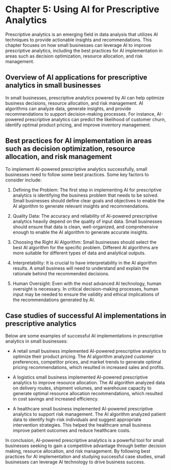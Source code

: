 Chapter 5: Using AI for Prescriptive Analytics
==============================================

Prescriptive analytics is an emerging field in data analysis that utilizes AI techniques to provide actionable insights and recommendations. This chapter focuses on how small businesses can leverage AI to improve prescriptive analytics, including the best practices for AI implementation in areas such as decision optimization, resource allocation, and risk management.

Overview of AI applications for prescriptive analytics in small businesses
--------------------------------------------------------------------------

In small businesses, prescriptive analytics powered by AI can help optimize business decisions, resource allocation, and risk management. AI algorithms can analyze data, generate insights, and provide recommendations to support decision-making processes. For instance, AI-powered prescriptive analytics can predict the likelihood of customer churn, identify optimal product pricing, and improve inventory management.

Best practices for AI implementation in areas such as decision optimization, resource allocation, and risk management
---------------------------------------------------------------------------------------------------------------------

To implement AI-powered prescriptive analytics successfully, small businesses need to follow some best practices. Some key factors to consider include:

1. Defining the Problem: The first step in implementing AI for prescriptive analytics is identifying the business problem that needs to be solved. Small businesses should define clear goals and objectives to enable the AI algorithm to generate relevant insights and recommendations.

2. Quality Data: The accuracy and reliability of AI-powered prescriptive analytics heavily depend on the quality of input data. Small businesses should ensure that data is clean, well-organized, and comprehensive enough to enable the AI algorithm to generate accurate insights.

3. Choosing the Right AI Algorithm: Small businesses should select the best AI algorithm for the specific problem. Different AI algorithms are more suitable for different types of data and analytical outputs.

4. Interpretability: It is crucial to have interpretability in the AI algorithm results. A small business will need to understand and explain the rationale behind the recommended decisions.

5. Human Oversight: Even with the most advanced AI technology, human oversight is necessary. In critical decision-making processes, human input may be needed to ensure the validity and ethical implications of the recommendations generated by AI.

Case studies of successful AI implementations in prescriptive analytics
-----------------------------------------------------------------------

Below are some examples of successful AI implementations in prescriptive analytics in small businesses:

* A retail small business implemented AI-powered prescriptive analytics to optimize their product pricing. The AI algorithm analyzed customer preferences, competitor prices, and market trends to generate optimal pricing recommendations, which resulted in increased sales and profits.

* A logistics small business implemented AI-powered prescriptive analytics to improve resource allocation. The AI algorithm analyzed data on delivery routes, shipment volumes, and warehouse capacity to generate optimal resource allocation recommendations, which resulted in cost savings and increased efficiency.

* A healthcare small business implemented AI-powered prescriptive analytics to support risk management. The AI algorithm analyzed patient data to identify high-risk individuals and suggest appropriate intervention strategies. This helped the healthcare small business improve patient outcomes and reduce healthcare costs.

In conclusion, AI-powered prescriptive analytics is a powerful tool for small businesses seeking to gain a competitive advantage through better decision making, resource allocation, and risk management. By following best practices for AI implementation and studying successful case studies, small businesses can leverage AI technology to drive business success.

